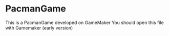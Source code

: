 # PacmanGame
This is a PacmanGame developed on GameMaker
You should open this file with Gamemaker (early version)

